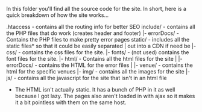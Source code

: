 In this folder you'll find all the source code for the site. In short, here is
a quick breakdown of how the site works...

.htaccess - contains all the routing info for better SEO
include/  - contains all the PHP files that do work (creates header and footer)
|- errorDocs/ - Contains the PHP files to make pretty error pages
static/   - includes all the static files* so that it could be easily separated
|            out into a CDN if need be
|- css/   - contains the css files for the site.
|- fonts/ - (not used) contains the font files for the site.
|- html/  - Contains all the html files for the site
|  |- errorDocs/ - contains the HTML for the error files
|  |- venue/ - contains the html for the specific venues
|- img/   - contains all the images for the site
|- js/    - contains all the javascript for the site that isn't in an html file


* The HTML isn't actually static. It has a bunch of PHP in it as well because I
  got lazy. The pages also aren't loaded in with ajax so it makes it a bit
  pointless with them on the same host.